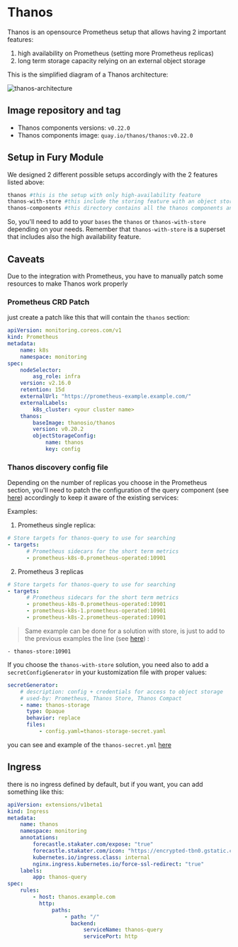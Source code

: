 # Thanos

Thanos is an opensource Prometheus setup that allows having 2 important features:

1. high availability on Prometheus (setting more Prometheus replicas)
2. long term storage capacity relying on an external object storage

This is the simplified diagram of a Thanos architecture:

![thanos-architecture](images/thanos-arch.png)

## Image repository and tag

- Thanos components versions: `v0.22.0`
- Thanos components image: `quay.io/thanos/thanos:v0.22.0`

## Setup in Fury Module

We designed 2 different possible setups accordingly with the 2 features listed above:

```bash
thanos #this is the setup with only high-availability feature
thanos-with-store #this include the storing feature with an object storage
thanos-components #this directory contains all the thanos components and is intended to not be used directly
```

So, you'll need to add to your `bases` the `thanos` or `thanos-with-store` depending on your needs.
Remember that `thanos-with-store` is a superset that includes also the high availability feature.

## Caveats

Due to the integration with Prometheus, you have to manually patch some resources to make Thanos work properly

### Prometheus CRD Patch

just create a patch like this that will contain the `thanos` section:

```yml
apiVersion: monitoring.coreos.com/v1
kind: Prometheus
metadata:
    name: k8s
    namespace: monitoring
spec:
    nodeSelector:
        asg_role: infra
    version: v2.16.0
    retention: 15d
    externalUrl: "https://prometheus-example.example.com/"
    externalLabels:
        k8s_cluster: <your cluster name>
    thanos:
        baseImage: thanosio/thanos
        version: v0.20.2
        objectStorageConfig:
            name: thanos
            key: config
```

### Thanos discovery config file

Depending on the number of replicas you choose in the Prometheus section, you'll need to patch the configuration of the query component (see [here](thanos-components/thanos-query/store-sd.yaml)) accordingly to keep it aware of the existing services:

Examples:

1. Prometheus single replica:

```yml
# Store targets for thanos-query to use for searching
- targets:
      # Prometheus sidecars for the short term metrics
      - prometheus-k8s-0.prometheus-operated:10901
```

2. Prometheus 3 replicas

```yml
# Store targets for thanos-query to use for searching
- targets:
      # Prometheus sidecars for the short term metrics
      - prometheus-k8s-0.prometheus-operated:10901
      - prometheus-k8s-1.prometheus-operated:10901
      - prometheus-k8s-2.prometheus-operated:10901
```

> Same example can be done for a solution with store, is just to add to the previous examples the line (see [here](thanos-with-store/store-sd.yaml)) :

`- thanos-store:10901`

If you choose the `thanos-with-store` solution, you need also to add a `secretConfigGenerator` in your kustomization file with proper values:

```yml
secretGenerator:
    # description: config + credentials for access to object storage
    # used-by: Prometheus, Thanos Store, Thanos Compact
    - name: thanos-storage
      type: Opaque
      behavior: replace
      files:
          - config.yaml=thanos-storage-secret.yaml
```

you can see and example of the `thanos-secret.yml` [here](thanos-components/thanos-store/thanos-storage-secret.yaml)

## Ingress

there is no ingress defined by default, but if you want, you can add something like this:

```yaml
apiVersion: extensions/v1beta1
kind: Ingress
metadata:
    name: thanos
    namespace: monitoring
    annotations:
        forecastle.stakater.com/expose: "true"
        forecastle.stakater.com/icon: "https://encrypted-tbn0.gstatic.com/images?q=tbn:ANd9GcRQIi0w9WqMmkCcjgC03kxOFhkdeDuV2UIgKo9xfiugGSjRLxstEw"
        kubernetes.io/ingress.class: internal
        nginx.ingress.kubernetes.io/force-ssl-redirect: "true"
    labels:
        app: thanos-query
spec:
    rules:
        - host: thanos.example.com
          http:
              paths:
                  - path: "/"
                    backend:
                        serviceName: thanos-query
                        servicePort: http
```
